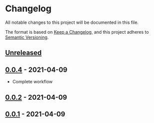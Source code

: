 # Changelog

All notable changes to this project will be documented in this file.

The format is based on [Keep a Changelog](https://keepachangelog.com/en/1.0.0/),
and this project adheres to [Semantic Versioning](https://semver.org/spec/v2.0.0.html).

## [Unreleased]

## [0.0.4] - 2021-04-09

-   Complete workflow

## [0.0.2] - 2021-04-09

## [0.0.1] - 2021-04-09

[Unreleased]: https://github.com/marcialrivas/git-flow-workflow/compare/0.0.4...HEAD

[0.0.4]: https://github.com/marcialrivas/git-flow-workflow/compare/0.0.2...0.0.4

[0.0.2]: https://github.com/marcialrivas/git-flow-workflow/compare/0.0.1...0.0.2

[0.0.1]: https://github.com/marcialrivas/git-flow-workflow/compare/40b566663d6d15013da56b5cc3cd96571dde31ed...0.0.1
